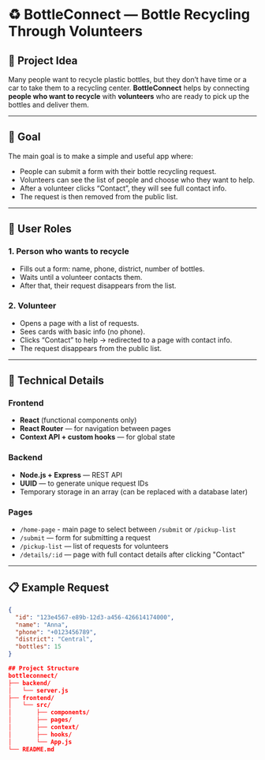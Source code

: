# ♻️ BottleConnect — Bottle Recycling Through Volunteers

## 🧠 Project Idea

Many people want to recycle plastic bottles, but they don’t have time or a car to take them to a recycling center. **BottleConnect** helps by connecting **people who want to recycle** with **volunteers** who are ready to pick up the bottles and deliver them.

---

## 🎯 Goal

The main goal is to make a simple and useful app where:

- People can submit a form with their bottle recycling request.
- Volunteers can see the list of people and choose who they want to help.
- After a volunteer clicks “Contact”, they will see full contact info.
- The request is then removed from the public list.

---

## 👥 User Roles

### 1. Person who wants to recycle

- Fills out a form: name, phone, district, number of bottles.
- Waits until a volunteer contacts them.
- After that, their request disappears from the list.

### 2. Volunteer

- Opens a page with a list of requests.
- Sees cards with basic info (no phone).
- Clicks “Contact” to help → redirected to a page with contact info.
- The request disappears from the public list.

---

## 🔧 Technical Details

### Frontend

- **React** (functional components only)
- **React Router** — for navigation between pages
- **Context API + custom hooks** — for global state

### Backend

- **Node.js + Express** — REST API
- **UUID** — to generate unique request IDs
- Temporary storage in an array (can be replaced with a database later)

### Pages

- `/home-page` - main page to select between `/submit` or `/pickup-list`
- `/submit` — form for submitting a request
- `/pickup-list` — list of requests for volunteers
- `/details/:id` — page with full contact details after clicking "Contact"

---

## 📋 Example Request

```json
{
  "id": "123e4567-e89b-12d3-a456-426614174000",
  "name": "Anna",
  "phone": "+0123456789",
  "district": "Central",
  "bottles": 15
}

## Project Structure
bottleconnect/
├── backend/
│   └── server.js
├── frontend/
│   └── src/
│       ├── components/
│       ├── pages/
│       ├── context/
│       ├── hooks/
│       └── App.js
└── README.md
